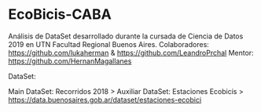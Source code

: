 # EcoBicis-CABA

Análisis de DataSet desarrollado durante la cursada de Ciencia de Datos 2019 en UTN Facultad Regional Buenos Aires. 
Colaboradores: https://github.com/lukaherman & https://github.com/LeandroPrchal 
Mentor: https://github.com/HernanMagallanes

DataSet:

Main DataSet: Recorridos 2018 >
Auxiliar DataSet: Estaciones Ecobicis > https://data.buenosaires.gob.ar/dataset/estaciones-ecobici
